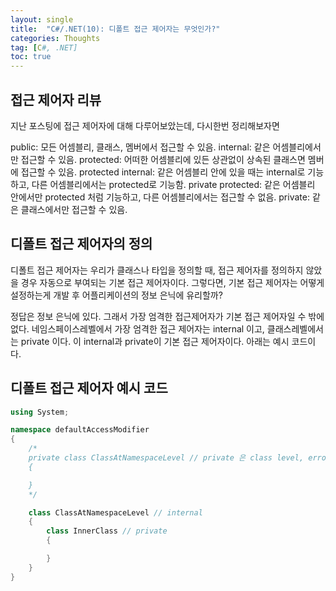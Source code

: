 ```yaml
---
layout: single
title:  "C#/.NET(10): 디폴트 접근 제어자는 무엇인가?"
categories: Thoughts
tag: [C#, .NET]
toc: true 
---
```


## 접근 제어자 리뷰

지난 포스팅에 접근 제어자에 대해 다루어보았는데, 다시한번 정리해보자면

public: 모든 어셈블리, 클래스, 멤버에서 접근할 수 있음.
internal: 같은 어셈블리에서만 접근할 수 있음.
protected: 어떠한 어셈블리에 있든 상관없이 상속된 클래스면 멤버에 접근할 수 있음.
protected internal: 같은 어셈블리 안에 있을 때는 internal로 기능하고, 다른 어셈블리에서는 protected로 기능함.
private protected: 같은 어셈블리 안에서만 protected 처럼 기능하고, 다른 어셈블리에서는 접근할 수 없음.
private: 같은 클래스에서만 접근할 수 있음.



## 디폴트 접근 제어자의 정의

디폴트 접근 제어자는 우리가 클래스나 타입을 정의할 때, 접근 제어자를 정의하지 않았을 경우 자동으로 부여되는 기본 접근 제어자이다.
그렇다면, 기본 접근 제어자는 어떻게 설정하는게 개발 후 어플리케이션의 정보 은닉에 유리할까?

정답은 정보 은닉에 있다. 그래서 가장 엄격한 접근제어자가 기본 접근 제어자일 수 밖에 없다.
네임스페이스레벨에서 가장 엄격한 접근 제어자는 internal 이고, 클래스레벨에서는 private 이다.
이 internal과 private이 기본 접근 제어자이다. 아래는 예시 코드이다.



## 디폴트 접근 제어자 예시 코드

```c#
using System;

namespace defaultAccessModifier
{
	/*
	private class ClassAtNamespaceLevel // private 은 class level, error 발생
	{

	}
	*/

	class ClassAtNamespaceLevel // internal
	{
		class InnerClass // private
		{

		}
	}
}
```

